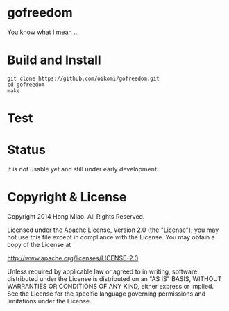 gofreedom
=========

You know what I mean ...

Build and Install
=====
    git clone https://github.com/oikomi/gofreedom.git
    cd gofreedom
    make


Test
=====



Status
======

It is *not* usable yet and still under early development.


Copyright & License
===================

Copyright 2014 Hong Miao. All Rights Reserved.

Licensed under the Apache License, Version 2.0 (the "License");
you may not use this file except in compliance with the License.
You may obtain a copy of the License at

http://www.apache.org/licenses/LICENSE-2.0

Unless required by applicable law or agreed to in writing, software
distributed under the License is distributed on an "AS IS" BASIS,
WITHOUT WARRANTIES OR CONDITIONS OF ANY KIND, either express or implied.
See the License for the specific language governing permissions and
limitations under the License.